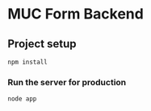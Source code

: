 # MUC Form Backend

## Project setup
```
npm install
```

### Run the server for production
```
node app
```
